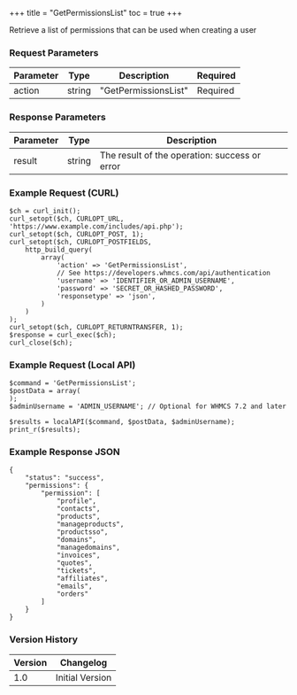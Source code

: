 +++
title = "GetPermissionsList"
toc = true
+++

Retrieve a list of permissions that can be used when creating a user

### Request Parameters

| Parameter | Type | Description | Required |
| --------- | ---- | ----------- | -------- |
| action | string | "GetPermissionsList" | Required |

### Response Parameters

| Parameter | Type | Description |
| --------- | ---- | ----------- |
| result | string | The result of the operation: success or error |


### Example Request (CURL)

```
$ch = curl_init();
curl_setopt($ch, CURLOPT_URL, 'https://www.example.com/includes/api.php');
curl_setopt($ch, CURLOPT_POST, 1);
curl_setopt($ch, CURLOPT_POSTFIELDS,
    http_build_query(
        array(
            'action' => 'GetPermissionsList',
            // See https://developers.whmcs.com/api/authentication
            'username' => 'IDENTIFIER_OR_ADMIN_USERNAME',
            'password' => 'SECRET_OR_HASHED_PASSWORD',
            'responsetype' => 'json',
        )
    )
);
curl_setopt($ch, CURLOPT_RETURNTRANSFER, 1);
$response = curl_exec($ch);
curl_close($ch);
```


### Example Request (Local API)

```
$command = 'GetPermissionsList';
$postData = array(
);
$adminUsername = 'ADMIN_USERNAME'; // Optional for WHMCS 7.2 and later

$results = localAPI($command, $postData, $adminUsername);
print_r($results);
```


### Example Response JSON

```
{
    "status": "success",
    "permissions": {
        "permission": [
            "profile",
            "contacts",
            "products",
            "manageproducts",
            "productsso",
            "domains",
            "managedomains",
            "invoices",
            "quotes",
            "tickets",
            "affiliates",
            "emails",
            "orders"
        ]
    }
}
```


### Version History

| Version | Changelog |
| ------- | --------- |
| 1.0 | Initial Version |
